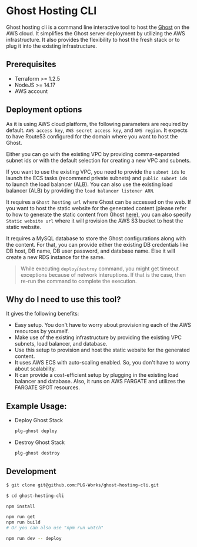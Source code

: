 # Ghost Hosting  CLI
Ghost hosting cli is a command line interactive tool to host the [Ghost](https://ghost.org/) on the AWS cloud. It simplifies the Ghost server deployment by utilizing the AWS infrastructure. It also provides the flexibility to host the fresh stack or to plug it into the existing infrastructure.

## Prerequisites
- Terraform >= 1.2.5
- NodeJS >= 14.17
- AWS account

## Deployment options

As it is using AWS cloud platform, the following parameters are required by default. `AWS access key`, `AWS secret access key`, and `AWS region`. It expects to have Route53 configured for the domain where you want to host the Ghost.

Either you can go with the existing VPC by providing comma-separated subnet ids or with the default selection for creating a new VPC and subnets. 

If you want to use the existing VPC, you need to provide the `subnet ids` to launch the ECS tasks (recommend private subnets) and `public subnet ids` to launch the load balancer (ALB). You can also use the existing load balancer (ALB) by providing the `load balancer listener ARN`.

It requires a `Ghost hosting url` where Ghost can be accessed on the web. If you want to host the static website for the generated content (please refer to how to generate the static content from Ghost [here](https://github.com/PLG-Works/ghost-static-website-generator)), you can also specify `Static website url` where it will provision the AWS S3 bucket to host the static website.

It requires a MySQL database to store the Ghost configurations along with the content. For that, you can provide either the existing DB credentials like DB host, DB name, DB user password, and database name. Else it will create a new RDS instance for the same.


> While executing `deploy`/`destroy` command, you might get timeout exceptions because of network interuptions. If that is the case, then re-run the command to complete the execution.

## Why do I need to use this tool?
It gives the following benefits:
- Easy setup. You don't have to worry about provisioning each of the AWS resources by yourself.
- Make use of the existing infrastructure by providing the existing VPC subnets, load balancer, and database.
- Use this setup to provision and host the static website for the generated content.
- It uses AWS ECS with auto-scaling enabled. So, you don't have to worry about scalability.
- It can provide a cost-efficient setup by plugging in the existing load balancer and database. Also, it runs on AWS FARGATE and utilizes the FARGATE SPOT resources.


## Example Usage:

- Deploy Ghost Stack
    ```bash
    plg-ghost deploy
    ```

- Destroy Ghost Stack
    ```bash
    plg-ghost destroy
    ```

## Development 

```bash
$ git clone git@github.com:PLG-Works/ghost-hosting-cli.git

$ cd ghost-hosting-cli

npm install

npm run get
npm run build
# Or you can also use "npm run watch"

npm run dev -- deploy
```
